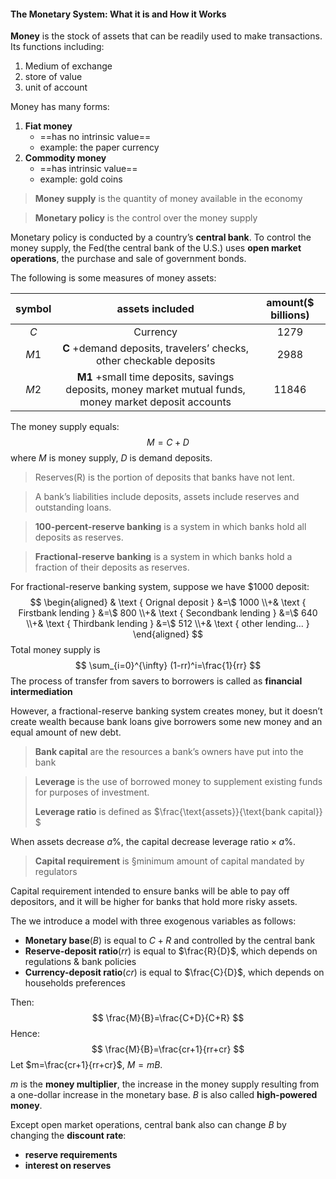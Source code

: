 #### The Monetary System: What it is and How it Works

**Money** is the stock of assets that can be readily used to make transactions. Its functions including:

1. Medium of exchange
2. store of value
3. unit of account

Money has many forms:

1. **Fiat money**
   - ==has no intrinsic value==
   - example: the paper currency
2. **Commodity money**
   - ==has intrinsic value==
   - example: gold coins

> **Money supply** is the quantity of money available in the economy

> **Monetary policy** is the control over the money supply

Monetary policy is conducted by a country’s **central bank**. To
control the money supply, the Fed(the central bank of the U.S.) uses **open market operations**, the purchase and sale of government bonds. 

The following is some measures of money assets:

| symbol |                       assets included                        | amount($ billions) |
| :----: | :----------------------------------------------------------: | :----------------: |
|  $C$   |                           Currency                           |        1279        |
|  $M1​$  | **C** +demand deposits, travelers’ checks, other checkable deposits |        2988        |
|  $M2$  | **M1** +small time deposits, savings deposits, money market mutual funds, money market deposit accounts |       11846        |

The money supply equals:
$$
M=C+D
$$
where $M​$ is money supply, $D​$ is demand deposits.

> Reserves(R) is the portion of deposits that banks have not lent.

> A bank’s liabilities include deposits, assets include reserves and outstanding loans.

> **100-percent-reserve banking** is a system in which banks hold all deposits as reserves.

> **Fractional-reserve banking** is a system in which banks hold a fraction of their deposits as reserves. 

For fractional-reserve banking system, suppose we have $\$1000$ deposit:
$$
\begin{aligned} & \text { Orignal deposit } &=\$ 1000 \\+& \text { Firstbank lending } &=\$ 800 \\+& \text { Secondbank lending } &=\$ 640 \\+& \text { Thirdbank lending } &=\$ 512 \\+& \text { other lending... } \end{aligned}
$$
Total money supply is
$$
\sum_{i=0}^{\infty} (1-rr)^i=\frac{1}{rr}
$$
The process of transfer from savers to borrowers is called as **financial intermediation**

However, a fractional-reserve banking system creates money, but it doesn’t create wealth because bank loans give borrowers some new money and an equal amount of new debt.

> **Bank capital** are the resources a bank’s owners have put into the bank

> **Leverage** is the use of borrowed money to supplement existing funds for purposes of investment.
>
> **Leverage ratio** is defined as $\frac{\text{assets}}{\text{bank capital}}​$

When assets decrease $a\%​$, the capital decrease $\text{leverage ratio} \times a\%​$.

> **Capital requirement** is §minimum amount of capital mandated by regulators

Capital requirement intended to ensure banks will be able to pay off depositors, and it will be higher for banks that hold more risky assets.

The we introduce a model with three exogenous
variables as follows:

- **Monetary base**($B$) is equal to $C+R$ and controlled by the central bank
- **Reserve-deposit ratio**($rr$) is equal to $\frac{R}{D}$, which depends on regulations & bank policies
- **Currency-deposit ratio**($cr$) is equal to $\frac{C}{D}$, which depends on households preferences

Then:
$$
\frac{M}{B}=\frac{C+D}{C+R}
$$
Hence:
$$
\frac{M}{B}=\frac{cr+1}{rr+cr}
$$
Let $m=\frac{cr+1}{rr+cr}$, $M=m B$.

$m$ is the **money multiplier**, the increase in the money supply resulting from a one-dollar increase 
in the monetary base. $B​$ is also called **high-powered money**.

Except open market operations, central bank also can change $B$ by changing the **discount rate**:

- **reserve requirements**
- **interest on reserves**

